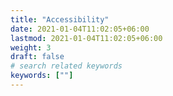 ```yaml
---
title: "Accessibility"
date: 2021-01-04T11:02:05+06:00
lastmod: 2021-01-04T11:02:05+06:00
weight: 3
draft: false
# search related keywords
keywords: [""]
---
```


